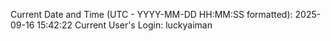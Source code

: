 Current Date and Time (UTC - YYYY-MM-DD HH:MM:SS formatted): 2025-09-16 15:42:22
Current User's Login: luckyaiman
